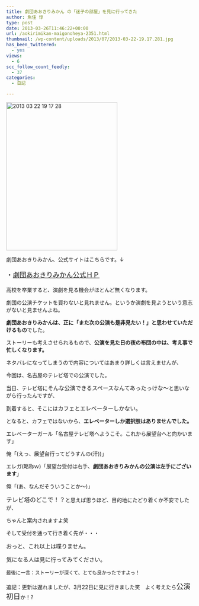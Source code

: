 ```yaml
---
title: 劇団あおきりみかん の「迷子の部屋」を見に行ってきた
author: 魚住 惇
type: post
date: 2013-03-26T11:46:22+00:00
url: /aokirimikan-maigonoheya-2351.html
thumbnail: /wp-content/uploads/2013/07/2013-03-22-19.17.281.jpg
has_been_twittered:
  - yes
views:
  - 6
scc_follow_count_feedly:
  - 37
categories:
  - 日記

---
```

<img decoding="async" loading="lazy" title="2013-03-22 19.17.28.jpg" src="/wp-content/uploads/2013/03/2013-03-22-19.17.281.jpg" alt="2013 03 22 19 17 28" width="300" height="400" border="0" />

<!--more-->

劇団あおきりみかん、公式サイトはこちらです。↓

<p style="font-size: 18px;">
  ・<a href="http://www7.plala.or.jp/lifu/" target="_blank">劇団あおきりみかん公式ＨＰ</a>
</p></p> 

高校を卒業すると、演劇を見る機会がほとんど無くなります。

劇団の公演チケットを買わないと見れません。というか演劇を見ようという意志がないと見ませんよね。</p> 

**劇団あおきりみかんは、正に「また次の公演も是非見たい！」と思わせていただけるもの**でした。

ストーリーも考えさせられるもので、**公演を見た日の夜の布団の中は、考え事で忙しくなります。**</p> 

ネタバレになってしまうので内容についてはあまり詳しくは言えませんが、

今回は、名古屋のテレビ塔での公演でした。

当日、テレビ塔に<span style="font-size: 15px;">そんな公演できるスペースなんてあったっけな〜</span>と思いながら行ったんですが、

到着すると、そこには<span style="font-size: 15px;">カフェとエレベーターしかない。</span>

となると、カフェではないから、**エレベーターしか選択肢はありませんでした。**</p> 

エレベーターガール「名古屋テレビ塔へようこそ。これから展望台へと向かいます」

俺「(えっ、展望台行ってどうすんの(汗))」</p> 

エレガ(略称ｗ)「展望台受付は右手、**劇団あおきりみかんの公演は左手にございます**」

俺「(あ、なんだそういうことか〜)」</p> 

<span style="font-size: 16px;">テレビ塔のどこで！？</span>と思えば思うほど、目的地にたどり着くか不安でしたが、

ちゃんと案内されますよ笑</p> 

そして受付を通って行き着く先が・・・</p> 

<p style="font-size: 15px;">
  おっと、これ以上は喋りません。
</p>

<p style="font-size: 15px;">
  気になる人は見に行ってみてください。
</p>



<p style="font-size: 13px;">
  最後に一言：ストーリーが深くて、とても良かったですよっ！
</p>



追記：更新は遅れましたが、3月22日に見に行きました笑　よく考えたら<span style="font-size: 19px;">公演初日</span>か！?